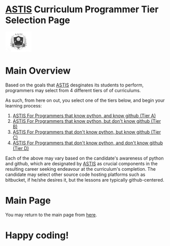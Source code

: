 # [ASTIS](https://github.com/g0dEngineer/ASTIS) Curriculum Programmer Tier Selection Page

![Alt Text](https://github.com/g0dEngineer/ASTIS/blob/main/data/logo.png)


# Main Overview
Based on the goals that [ASTIS](https://github.com/g0dEngineer/ASTIS) desginates its students to perform, programmers may select from 4 different tiers of of curriculums.

As such, from here on out, you select one of the tiers below, and begin your learning process:

1. [ASTIS For Programmers that know python, and know github (Tier A)](https://github.com/g0dEngineer/ASTIS/tree/main/data/MainProgrammerPage/data/TypeB_Programmers_TierA)
2. [ASTIS For Programmers that know python, but don't know github (Tier B)](https://github.com/g0dEngineer/ASTIS/tree/main/data/MainProgrammerPage/data/TypeB_Programmers_TierB)
3. [ASTIS For Programmers that don't know python, but know github (Tier C)](https://github.com/g0dEngineer/ASTIS/tree/main/data/MainProgrammerPage/data/TypeB_Programmers_TierC)
4. [ASTIS For Programmers that don't know python, and don't know github (Tier D)](https://github.com/g0dEngineer/ASTIS/tree/main/data/MainProgrammerPage/data/TypeB_Programmers_TierD)

Each of the above may vary based on the candidate's awareness of python and github, which are designated by [ASTIS](https://github.com/g0dEngineer/ASTIS) as crucial components in the resulting career seeking endeavour at the curriculum's completion. The candidate may select other source code hosting platforms such as bitbucket, if he/she desires it, but the lessons are typically github-centered.

# Main Page
You may return to the main page from [here](https://github.com/g0dEngineer/ASTIS).

# Happy coding!



